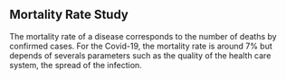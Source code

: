 ## Mortality Rate Study



The mortality rate of a disease corresponds to the number of deaths by confirmed cases. For the Covid-19, the mortality rate is around 7% but depends of severals parameters such as the quality of the health care system, the spread of the infection. 
